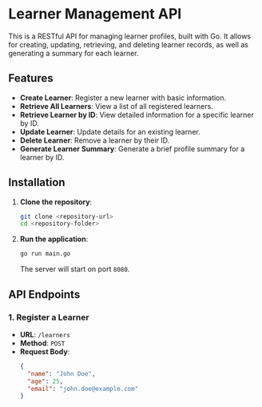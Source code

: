 # Learner Management API

This is a RESTful API for managing learner profiles, built with Go. It allows for creating, updating, retrieving, and deleting learner records, as well as generating a summary for each learner.

## Features

- **Create Learner**: Register a new learner with basic information.
- **Retrieve All Learners**: View a list of all registered learners.
- **Retrieve Learner by ID**: View detailed information for a specific learner by ID.
- **Update Learner**: Update details for an existing learner.
- **Delete Learner**: Remove a learner by their ID.
- **Generate Learner Summary**: Generate a brief profile summary for a learner by ID.

## Installation

1. **Clone the repository**:
    ```bash
    git clone <repository-url>
    cd <repository-folder>
    ```

2. **Run the application**:
    ```bash
    go run main.go
    ```
   The server will start on port `8080`.

## API Endpoints

### 1. Register a Learner

- **URL**: `/learners`
- **Method**: `POST`
- **Request Body**:
  ```json
  {
    "name": "John Doe",
    "age": 25,
    "email": "john.doe@example.com"
  }
